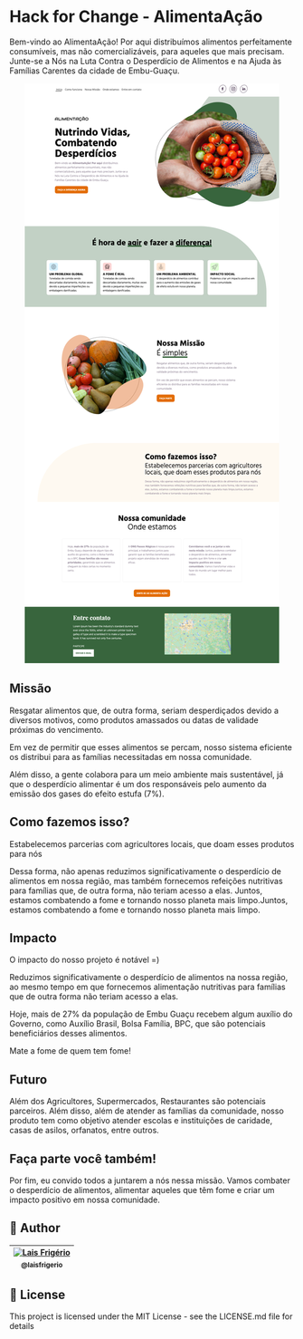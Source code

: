 # Hack for Change - AlimentaAção

Bem-vindo ao AlimentaAção! Por aqui distribuímos alimentos perfeitamente consumíveis, mas não comercializáveis, para aqueles que mais precisam. Junte-se a Nós na Luta Contra o Desperdício de Alimentos e na Ajuda às Famílias Carentes da cidade de Embu-Guaçu.

<p align="center">
  <a><img src="./screenshots/home-page.png" alt="Home Page de divulgação do projeto" title="Home Page de divulgação do projeto"></a>
</p>

## Missão

Resgatar alimentos que, de outra forma, seriam desperdiçados devido a diversos motivos, como produtos amassados ou datas de validade próximas do vencimento.

Em vez de permitir que esses alimentos se percam, nosso sistema eficiente os distribui para as famílias necessitadas em nossa comunidade.

Além disso, a gente colabora para um meio ambiente mais sustentável, já que o desperdício alimentar é um dos responsáveis pelo aumento da emissão dos gases do efeito estufa (7%).

## Como fazemos isso?

Estabelecemos parcerias com agricultores locais, que doam esses produtos para nós

Dessa forma, não apenas reduzimos significativamente o desperdício de alimentos em nossa região, mas também fornecemos refeições nutritivas para famílias que, de outra forma, não teriam acesso a elas. Juntos, estamos combatendo a fome e tornando nosso planeta mais limpo.Juntos, estamos combatendo a fome e tornando nosso planeta mais limpo.

## Impacto

O impacto do nosso projeto é notável =) 

Reduzimos significativamente o desperdício de alimentos na nossa região, ao mesmo tempo em que fornecemos alimentação nutritivas para famílias que de outra forma não teriam acesso a elas. 

Hoje, mais de 27% da população de Embu Guaçu recebem algum auxílio do Governo, como Auxílio Brasil, Bolsa Família, BPC, que são potenciais beneficiários desses alimentos.

Mate a fome de quem tem fome!

## Futuro

Além dos Agricultores, Supermercados, Restaurantes são potenciais parceiros. Além disso, além de atender as famílias da comunidade, nosso produto tem como objetivo atender escolas e instituições de caridade, casas de asilos, orfanatos, entre outros.

## Faça parte você também!

Por fim, eu convido todos a juntarem a nós nessa missão. Vamos combater o desperdício de alimentos, alimentar aqueles que têm fome e criar um impacto positivo em nossa comunidade.

## 👩 Author

| [<img src="https://avatars.githubusercontent.com/u/20709086?v=4" width="100px;" alt="Lais Frigério"/><br /><sub><b>@laisfrigerio</b></sub>](https://github.com/laisfrigerio)<br /> |
| :---: |


## 📄 License

This project is licensed under the MIT License - see the LICENSE.md file for details
